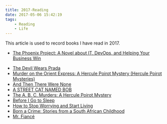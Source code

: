 ```yaml
---
title: 2017-Reading
date: 2017-05-06 15:42:19
tags:
	- Reading
	- Life
---
```

This article is used to record books I have read in 2017.

- [The Phoenix Project: A Novel about IT, DevOps, and Helping Your Business Win](https://www.amazon.com/Phoenix-Project-DevOps-Helping-Business/dp/0988262592)
<!--more-->
- [The Devil Wears Prada](https://www.amazon.com/Devil-Wears-Prada-Novel/dp/0767914767/ref=sr_1_1?s=books&ie=UTF8&qid=1494085575&sr=1-1&keywords=the+devil+wears+prada)
- [Murder on the Orient Express: A Hercule Poirot Mystery (Hercule Poirot Mysteries)](https://www.amazon.com/Murder-Orient-Express-Hercule-Mysteries/dp/0062073508/ref=sr_1_1?s=books&ie=UTF8&qid=1494085623&sr=1-1&keywords=The+murder+in+the+orient+express)
- [And Then There Were None](https://www.amazon.com/Then-There-Were-None/dp/0062073486)
- [A STREET CAT NAMED BOB](https://www.amazon.com/Street-Cat-Named-Bob-Saved/dp/1250029465)
- [The A. B. C. Murders: A Hercule Poirot Mystery](https://www.amazon.com/B-C-Murders-Hercule-Mystery/dp/0062073583)
- [Before I Go to Sleep](https://www.amazon.com/Before-I-Go-Sleep-Novel/dp/0062060562)
- [How to Stop Worrying and Start Living](https://www.amazon.com/How-Stop-Worrying-Start-Living/dp/0671733354)
- [Born a Crime: Stories from a South African Childhood](https://www.amazon.com/Born-Crime-Stories-African-Childhood/dp/0399588175)
- [Mr. Fiancé](https://www.amazon.com/dp/B0719N46B4)
